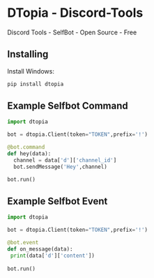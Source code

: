 # DTopia - Discord-Tools
Discord Tools - SelfBot - Open Source - Free




## Installing
Install Windows:
```python
pip install dtopia
```

## Example Selfbot Command
```python
import dtopia

bot = dtopia.Client(token="TOKEN",prefix='!')

@bot.command
def hey(data):
  channel = data['d']['channel_id']
  bot.sendMessage('Hey',channel)

bot.run()

```
## Example Selfbot Event
```python
import dtopia

bot = dtopia.Client(token="TOKEN",prefix='!')

@bot.event
def on_message(data):
 print(data['d']['content'])
 
bot.run()
```
